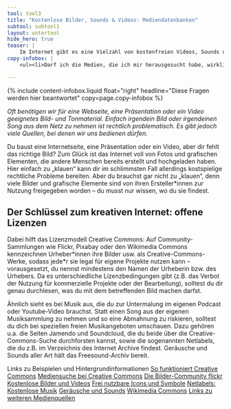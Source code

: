 ```yaml
---
tool: tool3
title: "Kostenlose Bilder, Sounds & Videos: Mediendatenbanken"
subtool: subtool1
layout: untertool
hide_hero: true
teaser: |
    Im Internet gibt es eine Vielzahl von kostenfreien Videos, Sounds und Bildern. So kannst du sie nutzen.
copy-infobox: |
    <ul><li>Darf ich die Medien, die ich mir herausgesucht habe, wirklich benutzen?</li><li>Welche Bedingungen muss ich einhalten (z.B. Nennung der Quelle)?</li></ul>

---
```

{% include content-infobox.liquid float="right" headline="Diese Fragen werden hier beantwortet" copy=page.copy-infobox %}

*Oft benötigen wir für eine Webseite, eine Präsentation oder ein Video geeignetes Bild- und Tonmaterial. Einfach irgendein Bild oder irgendeinen Song aus dem Netz zu nehmen ist rechtlich problematisch. Es gibt jedoch viele Quellen, bei denen wir uns bedienen dürfen.*

Du baust eine Internetseite, eine Präsentation oder ein Video, aber dir fehlt das richtige Bild? Zum Glück ist das Internet voll von Fotos und grafischen Elementen, die andere Menschen bereits erstellt und hochgeladen haben. Hier einfach zu „klauen“ kann dir im schlimmsten Fall allerdings kostspielige rechtliche Probleme bereiten. Aber du brauchst gar nicht zu „klauen“, denn viele Bilder und grafische Elemente sind von ihren Ersteller\*innen zur Nutzung freigegeben worden – du musst nur wissen, wo du sie findest.

## Der Schlüssel zum kreativen Internet: offene Lizenzen
Dabei hilft das Lizenzmodell Creative Commons: Auf Community-Sammlungen wie Flickr, Pixabay oder den Wikimedia Commons kennzeichnen Urheber\*innen ihre Bilder usw. als Creative-Commons-Werke, sodass jede\*r sie legal für eigene Projekte nutzen kann – vorausgesetzt, du nennst mindestens den Namen der Urheberin bzw. des Urhebers. Da es unterschiedliche Lizenzbedingungen gibt (z.B. das Verbot der Nutzung für kommerzielle Projekte oder der Bearbeitung), solltest du dir genau durchlesen, was du mit dem betreffenden Bild machen darfst.

Ähnlich sieht es bei Musik aus, die du zur Untermalung im eigenen Podcast oder Youtube-Video brauchst. Statt einen Song aus der eigenen Musiksammlung zu nehmen und so eine Abmahnung zu riskieren, solltest du dich bei speziellen freien Musikangeboten umschauen. Dazu gehören u.a. die Seiten Jamendo und Soundcloud, die du beide über die Creative-Commons-Suche durchforsten kannst, sowie die sogenannten Netlabels, die du z.B. im Verzeichnis des Internet Archive findest. Geräusche und Sounds aller Art hält das Freesound-Archiv bereit.

<p class="link-list">
    <span class="link-list-headline">Links zu Beispielen und Hintergrundinformationen</span>
    <a class="external-link" href="https://lehrerfortbildung-bw.de/st_digital/medienwerkstatt/internet/freemedia/definition/lizenzen/" target="_blank">So funktioniert Creative Commons</a>
    <a class="external-link" href="https://search.creativecommons.org/" target="_blank">Mediensuche bei Creative Commons</a>
    <a class="external-link" href="https://www.flickr.com/" target="_blank">Die Bilder-Community flickr</a>
    <a class="external-link" href="https://pixabay.com/de/" target="_blank">Kostenlose Bilder und Videos</a>
    <a class="external-link" href="https://thenounproject.com/" target="_blank">Frei nutzbare Icons und Symbole</a>
    <a class="external-link" href="https://archive.org/details/netlabels" target="_blank">Netlabels: Kostenlose Musik</a>
    <a class="external-link" href="https://freesound.org/" target="_blank">Geräusche und Sounds</a>
    <a class="external-link" href="https://commons.wikimedia.org/wiki/Main_Page?uselang=de" target="_blank">Wikimedia Commons</a>
    <a class="external-link" href="https://www.medienpaedagogik-praxis.de/kostenlose-medien/" target="_blank">Links zu weiteren Medienquellen</a>
</p>